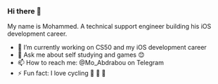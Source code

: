 ### Hi there 👋

My name is Mohammed. A technical support engineer building his iOS development career.

   - 🔭 I’m currently working on CS50 and my iOS development career
   - 💬 Ask me about self studying and games 😊
   - 📫 How to reach me: @Mo_Abdrabou on Telegram
   - ⚡ Fun fact: I love cycling 🚵 🚵 🚵
